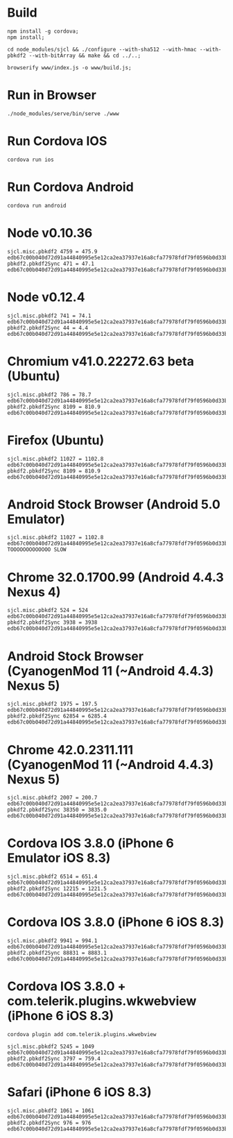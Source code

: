 # Build
```
npm install -g cordova;
npm install;

cd node_modules/sjcl && ./configure --with-sha512 --with-hmac --with-pbkdf2 --with-bitArray && make && cd ../..;

browserify www/index.js -o www/build.js;
```

# Run in Browser
```
./node_modules/serve/bin/serve ./www
```

# Run Cordova IOS
```
cordova run ios
```

# Run Cordova Android
```
cordova run android
```

# Node v0.10.36
```
sjcl.misc.pbkdf2 4759 = 475.9
edb67c00b040d72d91a44840995e5e12ca2ea37937e16a8cfa77978fdf79f0596b0d33bedcfbdfefbed5ea61badf54815d1093e4a03db305000fd94024e50712
pbkdf2.pbkdf2Sync 471 = 47.1
edb67c00b040d72d91a44840995e5e12ca2ea37937e16a8cfa77978fdf79f0596b0d33bedcfbdfefbed5ea61badf54815d1093e4a03db305000fd94024e50712
```

# Node v0.12.4
```
sjcl.misc.pbkdf2 741 = 74.1
edb67c00b040d72d91a44840995e5e12ca2ea37937e16a8cfa77978fdf79f0596b0d33bedcfbdfefbed5ea61badf54815d1093e4a03db305000fd94024e50712
pbkdf2.pbkdf2Sync 44 = 4.4
edb67c00b040d72d91a44840995e5e12ca2ea37937e16a8cfa77978fdf79f0596b0d33bedcfbdfefbed5ea61badf54815d1093e4a03db305000fd94024e50712
```

# Chromium v41.0.22272.63 beta (Ubuntu)
```
sjcl.misc.pbkdf2 786 = 78.7
edb67c00b040d72d91a44840995e5e12ca2ea37937e16a8cfa77978fdf79f0596b0d33bedcfbdfefbed5ea61badf54815d1093e4a03db305000fd94024e50712
pbkdf2.pbkdf2Sync 8109 = 810.9
edb67c00b040d72d91a44840995e5e12ca2ea37937e16a8cfa77978fdf79f0596b0d33bedcfbdfefbed5ea61badf54815d1093e4a03db305000fd94024e50712
```

# Firefox (Ubuntu)
```
sjcl.misc.pbkdf2 11027 = 1102.8
edb67c00b040d72d91a44840995e5e12ca2ea37937e16a8cfa77978fdf79f0596b0d33bedcfbdfefbed5ea61badf54815d1093e4a03db305000fd94024e50712
pbkdf2.pbkdf2Sync 8109 = 810.9
edb67c00b040d72d91a44840995e5e12ca2ea37937e16a8cfa77978fdf79f0596b0d33bedcfbdfefbed5ea61badf54815d1093e4a03db305000fd94024e50712
```

# Android Stock Browser (Android 5.0 Emulator)
```
sjcl.misc.pbkdf2 11027 = 1102.8
edb67c00b040d72d91a44840995e5e12ca2ea37937e16a8cfa77978fdf79f0596b0d33bedcfbdfefbed5ea61badf54815d1093e4a03db305000fd94024e50712
TOOOOOOOOOOOOO SLOW
```

# Chrome 32.0.1700.99 (Android 4.4.3 Nexus 4)
```
sjcl.misc.pbkdf2 524 = 524
edb67c00b040d72d91a44840995e5e12ca2ea37937e16a8cfa77978fdf79f0596b0d33bedcfbdfefbed5ea61badf54815d1093e4a03db305000fd94024e50712
pbkdf2.pbkdf2Sync 3938 = 3938
edb67c00b040d72d91a44840995e5e12ca2ea37937e16a8cfa77978fdf79f0596b0d33bedcfbdfefbed5ea61badf54815d1093e4a03db305000fd94024e50712
```

# Android Stock Browser (CyanogenMod 11 (~Android 4.4.3) Nexus 5)
```
sjcl.misc.pbkdf2 1975 = 197.5
edb67c00b040d72d91a44840995e5e12ca2ea37937e16a8cfa77978fdf79f0596b0d33bedcfbdfefbed5ea61badf54815d1093e4a03db305000fd94024e50712
pbkdf2.pbkdf2Sync 62854 = 6285.4
edb67c00b040d72d91a44840995e5e12ca2ea37937e16a8cfa77978fdf79f0596b0d33bedcfbdfefbed5ea61badf54815d1093e4a03db305000fd94024e50712
```

# Chrome 42.0.2311.111 (CyanogenMod 11 (~Android 4.4.3) Nexus 5)
```
sjcl.misc.pbkdf2 2007 = 200.7
edb67c00b040d72d91a44840995e5e12ca2ea37937e16a8cfa77978fdf79f0596b0d33bedcfbdfefbed5ea61badf54815d1093e4a03db305000fd94024e50712
pbkdf2.pbkdf2Sync 38350 = 3835.0
edb67c00b040d72d91a44840995e5e12ca2ea37937e16a8cfa77978fdf79f0596b0d33bedcfbdfefbed5ea61badf54815d1093e4a03db305000fd94024e50712
```

# Cordova IOS 3.8.0 (iPhone 6 Emulator iOS 8.3)
```
sjcl.misc.pbkdf2 6514 = 651.4
edb67c00b040d72d91a44840995e5e12ca2ea37937e16a8cfa77978fdf79f0596b0d33bedcfbdfefbed5ea61badf54815d1093e4a03db305000fd94024e50712
pbkdf2.pbkdf2Sync 12215 = 1221.5
edb67c00b040d72d91a44840995e5e12ca2ea37937e16a8cfa77978fdf79f0596b0d33bedcfbdfefbed5ea61badf54815d1093e4a03db305000fd94024e50712
```

# Cordova IOS 3.8.0 (iPhone 6 iOS 8.3)
```
sjcl.misc.pbkdf2 9941 = 994.1
edb67c00b040d72d91a44840995e5e12ca2ea37937e16a8cfa77978fdf79f0596b0d33bedcfbdfefbed5ea61badf54815d1093e4a03db305000fd94024e50712
pbkdf2.pbkdf2Sync 88831 = 8883.1
edb67c00b040d72d91a44840995e5e12ca2ea37937e16a8cfa77978fdf79f0596b0d33bedcfbdfefbed5ea61badf54815d1093e4a03db305000fd94024e50712
```

# Cordova IOS 3.8.0 + com.telerik.plugins.wkwebview (iPhone 6 iOS 8.3)
```
cordova plugin add com.telerik.plugins.wkwebview
```

```
sjcl.misc.pbkdf2 5245 = 1049
edb67c00b040d72d91a44840995e5e12ca2ea37937e16a8cfa77978fdf79f0596b0d33bedcfbdfefbed5ea61badf54815d1093e4a03db305000fd94024e50712
pbkdf2.pbkdf2Sync 3797 = 759.4
edb67c00b040d72d91a44840995e5e12ca2ea37937e16a8cfa77978fdf79f0596b0d33bedcfbdfefbed5ea61badf54815d1093e4a03db305000fd94024e50712
```

# Safari (iPhone 6 iOS 8.3)
```
sjcl.misc.pbkdf2 1061 = 1061
edb67c00b040d72d91a44840995e5e12ca2ea37937e16a8cfa77978fdf79f0596b0d33bedcfbdfefbed5ea61badf54815d1093e4a03db305000fd94024e50712
pbkdf2.pbkdf2Sync 976 = 976
edb67c00b040d72d91a44840995e5e12ca2ea37937e16a8cfa77978fdf79f0596b0d33bedcfbdfefbed5ea61badf54815d1093e4a03db305000fd94024e50712
```


